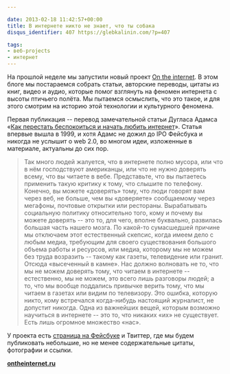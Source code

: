 ```yaml
---

date: 2013-02-18 11:42:57+00:00
title: В интернете никто не знает, что ты собака
disqus_identifier: 407 https://glebkalinin.com/?p=407

tags:
- веб-projects
- интернет
---
```


На прошлой неделе мы запустили новый проект [On the internet](http://ontheinternet.ru/). В этом блоге мы постараемся собрать статьи, авторские переводы, цитаты из книг, видео и аудио, которые помог взглянуть на феномен интернета с высоты птичьего полёта. Мы пытаемся осмыслить, что это такое, и для этого смотрим на историю этой технологии и культурного феномена.

Первая публикация -- перевод замечательной статьи Дугласа Адамса «[Как перестать беспокоиться и начать любить интернет](http://ontheinternet.ru/how-to-stop-worrying-and-learn-to-love-the-internet/)». Статья впервые вышла в 1999, и хотя Адамс не дожил до IPO Фейсбука и никогда не услышит о web 2.0, во многом идеи, изложенные в материале, актуальны до сих пор.



> Так много людей жалуется, что в интернете полно мусора, или что в нём господствуют американцы, или что не нужно доверять всему, что вы читаете в вебе. Представьте, что вы пытаетесь применить такую критику к тому, что слышите по телефону. Конечно, вы можете «доверять» тому, что люди говорят вам через веб, не больше, чем вы «доверяете» сообщаемому через мегафоны, почтовые открытки или рестораны. Вырабатывать социальную политику относительно того, кому и почему вы можете доверять -- это то, для чего, вполне буквально, развилась большая часть нашего мозга. По какой-то сумасшедшей причине мы отключаем этот естественный скепсис, когда имеем дело с любым медиа, требующим для своего существования большого объема работы и ресурсов, или медиа, которому мы не можем без труда возразить -- такому как газеты, телевидение или гранит. Отсюда «высеченный в камне». Нас должно волновать не то, что мы не можем доверять тому, что читаем в интернете -- естественно, мы не можем, это всего лишь разговоры людей; а то, что мы вообще поддались привычке верить тому, что мы читаем в газетах или видим по телевизору. Это ошибка, которую никто, кому встречался когда-нибудь настоящий журналист, не допустит никогда. Одна из важнейших вещей, которым возможно научиться в интернете -- это то, что никаких «их» не существует. Есть лишь огромное множество «нас».




У проекта есть [страница на Фейсбуке](https://www.facebook.com/ontheinternet.ru) и Твиттер, где мы будем публиковать небольшие, но не менее содержательные цитаты, фотографии и ссылки.

**[ontheinternet.ru](http://ontheinternet.ru)**
